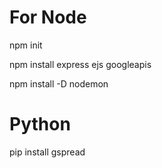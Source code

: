 # For Node

npm init

npm install express ejs googleapis

npm install -D nodemon

# Python

pip install gspread
